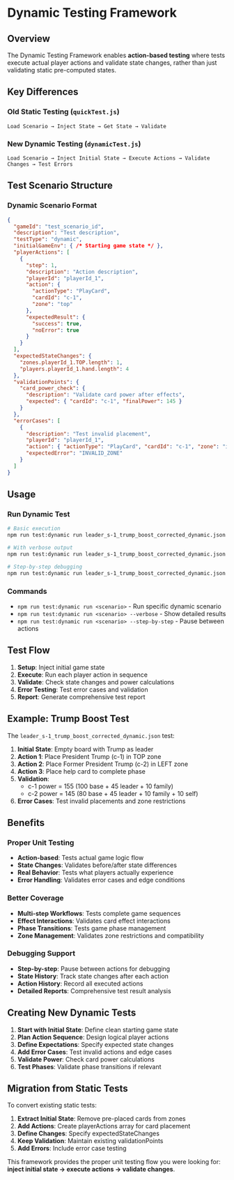 # Dynamic Testing Framework

## Overview

The Dynamic Testing Framework enables **action-based testing** where tests execute actual player actions and validate state changes, rather than just validating static pre-computed states.

## Key Differences

### Old Static Testing (`quickTest.js`)
```
Load Scenario → Inject State → Get State → Validate
```

### New Dynamic Testing (`dynamicTest.js`)
```
Load Scenario → Inject Initial State → Execute Actions → Validate Changes → Test Errors
```

## Test Scenario Structure

### Dynamic Scenario Format
```json
{
  "gameId": "test_scenario_id",
  "description": "Test description",
  "testType": "dynamic",
  "initialGameEnv": { /* Starting game state */ },
  "playerActions": [
    {
      "step": 1,
      "description": "Action description",
      "playerId": "playerId_1",
      "action": {
        "actionType": "PlayCard",
        "cardId": "c-1",
        "zone": "top"
      },
      "expectedResult": {
        "success": true,
        "noError": true
      }
    }
  ],
  "expectedStateChanges": {
    "zones.playerId_1.TOP.length": 1,
    "players.playerId_1.hand.length": 4
  },
  "validationPoints": {
    "card_power_check": {
      "description": "Validate card power after effects",
      "expected": { "cardId": "c-1", "finalPower": 145 }
    }
  },
  "errorCases": [
    {
      "description": "Test invalid placement",
      "playerId": "playerId_1",
      "action": { "actionType": "PlayCard", "cardId": "c-1", "zone": "invalid" },
      "expectedError": "INVALID_ZONE"
    }
  ]
}
```

## Usage

### Run Dynamic Test
```bash
# Basic execution
npm run test:dynamic run leader_s-1_trump_boost_corrected_dynamic.json

# With verbose output
npm run test:dynamic run leader_s-1_trump_boost_corrected_dynamic.json --verbose

# Step-by-step debugging
npm run test:dynamic run leader_s-1_trump_boost_corrected_dynamic.json --step-by-step
```

### Commands
- `npm run test:dynamic run <scenario>` - Run specific dynamic scenario
- `npm run test:dynamic run <scenario> --verbose` - Show detailed results
- `npm run test:dynamic run <scenario> --step-by-step` - Pause between actions

## Test Flow

1. **Setup**: Inject initial game state
2. **Execute**: Run each player action in sequence
3. **Validate**: Check state changes and power calculations
4. **Error Testing**: Test error cases and validation
5. **Report**: Generate comprehensive test report

## Example: Trump Boost Test

The `leader_s-1_trump_boost_corrected_dynamic.json` test:

1. **Initial State**: Empty board with Trump as leader
2. **Action 1**: Place President Trump (c-1) in TOP zone
3. **Action 2**: Place Former President Trump (c-2) in LEFT zone
4. **Action 3**: Place help card to complete phase
5. **Validation**: 
   - c-1 power = 155 (100 base + 45 leader + 10 family)
   - c-2 power = 145 (80 base + 45 leader + 10 family + 10 self)
6. **Error Cases**: Test invalid placements and zone restrictions

## Benefits

### Proper Unit Testing
- **Action-based**: Tests actual game logic flow
- **State Changes**: Validates before/after state differences
- **Real Behavior**: Tests what players actually experience
- **Error Handling**: Validates error cases and edge conditions

### Better Coverage
- **Multi-step Workflows**: Tests complete game sequences
- **Effect Interactions**: Validates card effect interactions
- **Phase Transitions**: Tests game phase management
- **Zone Management**: Validates zone restrictions and compatibility

### Debugging Support
- **Step-by-step**: Pause between actions for debugging
- **State History**: Track state changes after each action
- **Action History**: Record all executed actions
- **Detailed Reports**: Comprehensive test result analysis

## Creating New Dynamic Tests

1. **Start with Initial State**: Define clean starting game state
2. **Plan Action Sequence**: Design logical player actions
3. **Define Expectations**: Specify expected state changes
4. **Add Error Cases**: Test invalid actions and edge cases
5. **Validate Power**: Check card power calculations
6. **Test Phases**: Validate phase transitions if relevant

## Migration from Static Tests

To convert existing static tests:

1. **Extract Initial State**: Remove pre-placed cards from zones
2. **Add Actions**: Create playerActions array for card placement
3. **Define Changes**: Specify expectedStateChanges
4. **Keep Validation**: Maintain existing validationPoints
5. **Add Errors**: Include error case testing

This framework provides the proper unit testing flow you were looking for: **inject initial state → execute actions → validate changes**.